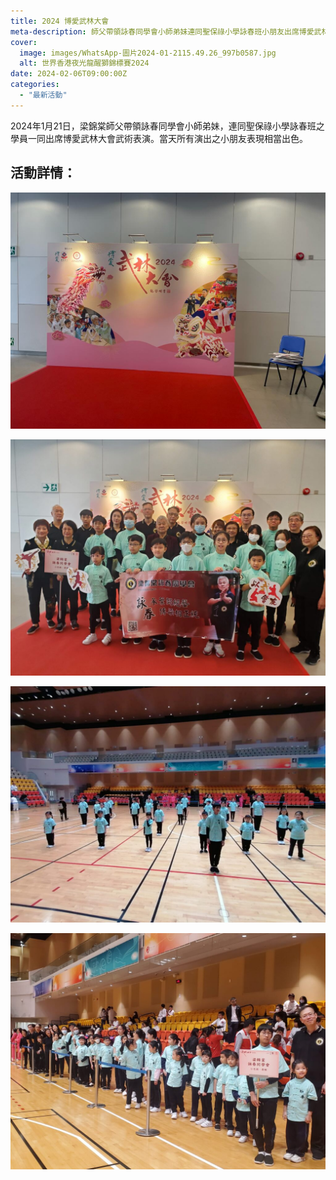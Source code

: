 ```yaml
---
title: 2024 博愛武林大會
meta-description: 師父帶領詠春同學會小師弟妹連同聖保祿小學詠春班小朋友出席博愛武林大會武術表演,各小朋友表現出色
cover:
  image: images/WhatsApp-圖片2024-01-2115.49.26_997b0587.jpg
  alt: 世界香港夜光龍醒獅錦標賽2024
date: 2024-02-06T09:00:00Z
categories: 
  - "最新活動"
---
```


2024年1月21日，梁錦棠師父帶領詠春同學會小師弟妹，連同聖保祿小學詠春班之學員一同出席博愛武林大會武術表演。當天所有演出之小朋友表現相當出色。

## 活動詳情：
![2024 博愛武林大會](images/WhatsApp-圖片2024-01-2115.49.26_997b0587.jpg)

![2024 博愛武林大會](images/IMG-20240121-WA0001-1024x768.jpg)

![2024 博愛武林大會](images/WhatsApp-圖片2024-01-2112.15.56_1b49bb1a-1024x768.jpg)

![2024 博愛武林大會](images/IMG-20240121-WA0021-1-1024x768.jpg)
